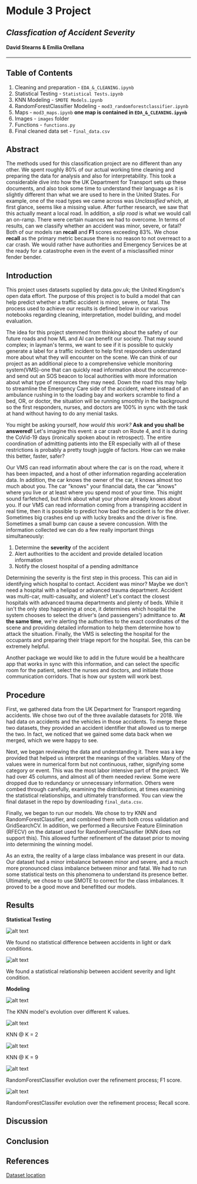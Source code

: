# Module 3 Project
## *Classfication of Accident Severity*
#### David Stearns & Emilia Orellana
---

## Table of Contents
1. Cleaning and preparation - `EDA_&_CLEANING.ipynb`
2. Statistical Testing - `Statistical Tests.ipynb`
3. KNN Modeling - `SMOTE Models.ipynb`
4. RandomForestClassifier Modeling - `mod3_randomforestclassifier.ipynb`
5. Maps - `mod3_maps.ipynb` **one map is contained in `EDA_&_CLEANING.ipynb`**
6. Images - `images` folder
7. Functions - `functions.py`
8. Final cleaned data set - `final_data.csv`

## Abstract
The methods used for this classification project are no different than any other. We spent roughly 80% of our actual working time cleaning and preparing the data for analysis and also for interpretability. This took a considerable dive into how the UK Department for Transport sets up these documents, and also took some time to understand their language as it is slightly different than what we are used to here in the United States. For example, one of the road types we came across was *Unclassified* which, at first glance, seems like a missing value. After further research, we saw that this actually meant a local road. In addition, a *slip road* is what we would call an on-ramp. There were certain nuances we had to overcome. In terms of results, can we classify whether an accident was minor, severe, or fatal? Both of our models ran **recall** and **F1** scores exceeding 83%. We chose **recall** as the primary metric because there is no reason to not overreact to a car crash. We would rather have authorities and Emergency Services be at the ready for a catastrophe even in the event of a misclassified minor fender bender.   

## Introduction
This project uses datasets supplied by data.gov.uk; the United Kingdom's open data effort. The purpose of this project is to build a model that can help predict whether a traffic accident is minor, severe, or fatal. The process used to achieve our results is defined below in our various notebooks regarding cleaning, interpretation, model building, and model evaluation.  
  
The idea for this project stemmed from thinking about the safety of our future roads and how ML and AI can benefit our society. That may sound complex; in layman's terms, we want to see if it is possible to quickly generate a label for a traffic incident to help first responders understand more about what they will encounter on the scene. We can think of our project as an additional piece to a comprehensive vehicle monitoring system(VMS)-one that can quickly read information about the occurrence-and send out an SOS beacon to local authorities with more information about what type of resources they may need. Down the road this may help to streamline the Emergency Care side of the accident, where instead of an ambulance rushing in to the loading bay and workers scramble to find a bed, OR, or doctor, the situation will be running smoothly in the background so the first responders, nurses, and doctors are 100% in sync with the task at hand without having to do any menial tasks.  

You might be asking yourself, *how would this work?* **Ask and you shall be answered!** Let's imagine this event: a car crash on Route 4, and it is during the CoVid-19 days (ironically spoken about in retrospect). The entire coordination of admitting patients into the ER especially with all of these restrictions is probably a pretty tough juggle of factors. How can we make this better, faster, safer?  

Our VMS can read informatin about where the car is on the road, where it has been impacted, and a host of other information regarding acceleration data. In addition, the car knows the owner of the car, it knows almost too much about you. The car "knows" your financial data, the car "knows" where you live or at least where you spend most of your time. This might sound farfetched, but think about what your phone already knows about you. If our VMS can read information coming from a transpiring accident in real time, then it is possible to predict how bad the accident is for the driver. Sometimes big crashes end up with lucky breaks and the driver is fine. Sometimes a small bump can cause a severe concussion. With the information collected we can do a few really important things simultaneously:
1. Determine the **severity** of the accident
2. Alert authorities to the accident and provide detailed location information
3. Notify the closest hospital of a pending admittance

Determining the severity is the first step in this process. This can aid in identifying which hospital to contact. Accident was minor? Maybe we don't need a hospital with a helipad or advanced trauma department. Accident was multi-car, multi-casualty, and violent? Let's contact the closest hospitals with advanced trauma departments and plenty of beds. While it isn't the only step happening at once, it determines which hospital the system chooses to select the driver's (and passengers') admittance to. **At the same time**, we're alerting the authorities to the exact coordinates of the scene and providing detailed information to help them determine how to attack the situation. Finally, the VMS is selecting the hospital for the occupants and preparing their triage report for the hospital. See, this can be extremely helpful.  

Another package we would like to add in the future would be a healthcare app that works in sync with this information, and can select the specific room for the patient, select the nurses and doctors, and initiate those communication corridors. That is how our system will work best.

## Procedure

First, we gathered data from the UK Department for Transport regarding accidents. We chose two out of the three available datasets for 2018. We had data on accidents and the vehicles in those accidents. To merge these two datasets, they provided an accident identifier that allowed us to merge the two. In fact, we noticed that we gained some data back when we merged, which we were happy to see.  

Next, we began reviewing the data and understanding it. There was a key provided that helped us interpret the meanings of the variables. Many of the values were in numerical form but not continuous, rather, signifying some category or event. This was the most labor intensive part of the project. We had over 45 columns, and almost all of them needed review. Some were dropped due to redundancy or unnecessary information. Others were combed through carefully, examining the distributions, at times examining the statistical relationships, and ultimately transformed. You can view the final dataset in the repo by downloading `final_data.csv`.   

Finally, we began to run our models. We chose to try KNN and RandomForestClassifier, and combined them with both cross validation and GridSearchCV. In addition, we performed a Recursive Feature Elimination (RFECV) on the dataset used for RandomForestClassifier (KNN does not support this). This allowed further refinement of the dataset prior to moving into determining the winning model.  

As an extra, the reality of a large class imbalance was present in our data. Our dataset had a minor imbalance between minor and severe, and a much more pronounced class imbalance between minor and fatal. We had to run some statistical tests on this phenomena to understand its presence better. Ultimately, we chose to use SMOTE to correct for the class imbalances. It proved to be a good move and benefitted our models.

## Results

**Statistical Testing**

![alt text](https://github.com/daveajstearns/mod3_project/blob/master/images/Screen%20Shot%202020-04-17%20at%208.51.43%20AM.png "Accidents In Different Light Conditions")

We found no statistical difference between accidents in light or dark conditions.

![alt text](https://github.com/daveajstearns/mod3_project/blob/master/images/Screen%20Shot%202020-04-17%20at%208.49.36%20AM.png "Chi2 Test")

We found a statistical relationship between accident severity and light condition.

**Modeling**

![alt text](https://github.com/daveajstearns/mod3_project/blob/master/images/Screen%20Shot%202020-04-17%20at%209.01.49%20AM.png "KNN F1 Evolution")

The KNN model's evolution over different K values.  

![alt text](https://github.com/daveajstearns/mod3_project/blob/master/images/Screen%20Shot%202020-04-17%20at%209.11.49%20AM.png "KNN F1 @ K = 2")

KNN @ K = 2

![alt text](https://github.com/daveajstearns/mod3_project/blob/master/images/Screen%20Shot%202020-04-17%20at%209.12.28%20AM.png "KNN F1 @ K = 9")  

KNN @ K = 9

![alt text](https://github.com/daveajstearns/mod3_project/blob/master/images/Screen%20Shot%202020-04-16%20at%209.03.50%20PM.png "RandomForest F1 Evolution")

RandomForestClassifier evolution over the refinement process; F1 score.

![alt text](https://github.com/daveajstearns/mod3_project/blob/master/images/Screen%20Shot%202020-04-16%20at%208.59.41%20PM.png "RandomForest Recall Evolution")

RandomForestClassifer evolution over the refinement process; Recall score.




## Discussion

## Conclusion





## References
[Dataset location](https://data.gov.uk/dataset/cb7ae6f0-4be6-4935-9277-47e5ce24a11f/road-safety-data)
